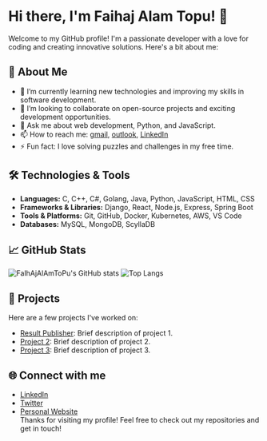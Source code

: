 # Hi there, I'm Faihaj Alam Topu! 👋 
Welcome to my GitHub profile! I'm a passionate developer with a love for coding and creating innovative solutions. Here's a bit about me: 
## 🚀 About Me 
- 🌱 I’m currently learning new technologies and improving my skills in software development. 
- 👯 I’m looking to collaborate on open-source projects and exciting development opportunities.
- 💬 Ask me about web development, Python, and JavaScript.
- 📫 How to reach me: [gmail](mailto:faihajnow@gmail.com), [outlook](mailto:faihaj@outlook.com), [LinkedIn](https://www.linkedin.com/in/faihajtopu)
- ⚡ Fun fact: I love solving puzzles and challenges in my free time.
## 🛠️ Technologies & Tools
- **Languages:** C, C++, C#, Golang, Java, Python, JavaScript, HTML, CSS
- **Frameworks & Libraries:** Django, React, Node.js, Express, Spring Boot
- **Tools & Platforms:** Git, GitHub, Docker, Kubernetes, AWS, VS Code
- **Databases:** MySQL, MongoDB, ScyllaDB
## 📈 GitHub Stats 
![FaIhAjAlAmToPu's GitHub stats](https://github-readme-stats.vercel.app/api?username=FaIhAjAlAmToPu&show_icons=true&theme=radical) 
![Top Langs](https://github-readme-stats.vercel.app/api/top-langs/?username=FaIhAjAlAmToPu&layout=compact&theme=radical) 
## 📂 Projects 
Here are a few projects I've worked on: 
- [Result Publisher](https://github.com/FaIhAjAlAmToPu/result_publisher): Brief description of project 1. 
- [Project 2](https://github.com/FaIhAjAlAmToPu/project2): Brief description of project 2.
- [Project 3](https://github.com/FaIhAjAlAmToPu/project3): Brief description of project 3.
## 🌐 Connect with me 
- [LinkedIn](https://www.linkedin.com/in/faihajtopu)
- [Twitter](https://x.com/FaihajTopu)
- [Personal Website](https://faihajalamtopu.github.io/)
<br>Thanks for visiting my profile! Feel free to check out my repositories and get in touch!
